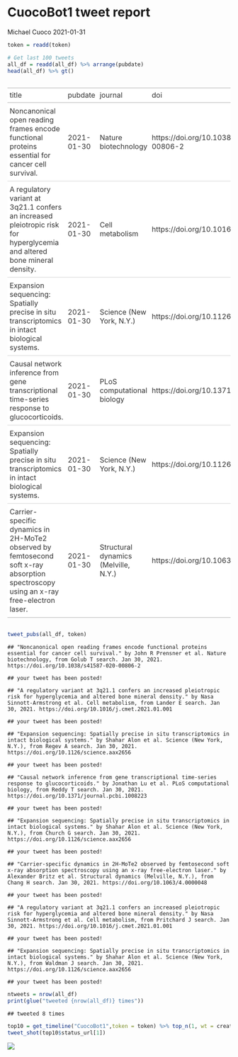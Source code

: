 CuocoBot1 tweet report
================
Michael Cuoco
2021-01-31

``` r
token = readd(token)
```

``` r
# Get last 100 tweets
all_df = readd(all_df) %>% arrange(pubdate)
head(all_df) %>% gt()
```

<style>html {
  font-family: -apple-system, BlinkMacSystemFont, 'Segoe UI', Roboto, Oxygen, Ubuntu, Cantarell, 'Helvetica Neue', 'Fira Sans', 'Droid Sans', Arial, sans-serif;
}

#wiypxxvhjv .gt_table {
  display: table;
  border-collapse: collapse;
  margin-left: auto;
  margin-right: auto;
  color: #333333;
  font-size: 16px;
  background-color: #FFFFFF;
  width: auto;
  border-top-style: solid;
  border-top-width: 2px;
  border-top-color: #A8A8A8;
  border-right-style: none;
  border-right-width: 2px;
  border-right-color: #D3D3D3;
  border-bottom-style: solid;
  border-bottom-width: 2px;
  border-bottom-color: #A8A8A8;
  border-left-style: none;
  border-left-width: 2px;
  border-left-color: #D3D3D3;
}

#wiypxxvhjv .gt_heading {
  background-color: #FFFFFF;
  text-align: center;
  border-bottom-color: #FFFFFF;
  border-left-style: none;
  border-left-width: 1px;
  border-left-color: #D3D3D3;
  border-right-style: none;
  border-right-width: 1px;
  border-right-color: #D3D3D3;
}

#wiypxxvhjv .gt_title {
  color: #333333;
  font-size: 125%;
  font-weight: initial;
  padding-top: 4px;
  padding-bottom: 4px;
  border-bottom-color: #FFFFFF;
  border-bottom-width: 0;
}

#wiypxxvhjv .gt_subtitle {
  color: #333333;
  font-size: 85%;
  font-weight: initial;
  padding-top: 0;
  padding-bottom: 4px;
  border-top-color: #FFFFFF;
  border-top-width: 0;
}

#wiypxxvhjv .gt_bottom_border {
  border-bottom-style: solid;
  border-bottom-width: 2px;
  border-bottom-color: #D3D3D3;
}

#wiypxxvhjv .gt_col_headings {
  border-top-style: solid;
  border-top-width: 2px;
  border-top-color: #D3D3D3;
  border-bottom-style: solid;
  border-bottom-width: 2px;
  border-bottom-color: #D3D3D3;
  border-left-style: none;
  border-left-width: 1px;
  border-left-color: #D3D3D3;
  border-right-style: none;
  border-right-width: 1px;
  border-right-color: #D3D3D3;
}

#wiypxxvhjv .gt_col_heading {
  color: #333333;
  background-color: #FFFFFF;
  font-size: 100%;
  font-weight: normal;
  text-transform: inherit;
  border-left-style: none;
  border-left-width: 1px;
  border-left-color: #D3D3D3;
  border-right-style: none;
  border-right-width: 1px;
  border-right-color: #D3D3D3;
  vertical-align: bottom;
  padding-top: 5px;
  padding-bottom: 6px;
  padding-left: 5px;
  padding-right: 5px;
  overflow-x: hidden;
}

#wiypxxvhjv .gt_column_spanner_outer {
  color: #333333;
  background-color: #FFFFFF;
  font-size: 100%;
  font-weight: normal;
  text-transform: inherit;
  padding-top: 0;
  padding-bottom: 0;
  padding-left: 4px;
  padding-right: 4px;
}

#wiypxxvhjv .gt_column_spanner_outer:first-child {
  padding-left: 0;
}

#wiypxxvhjv .gt_column_spanner_outer:last-child {
  padding-right: 0;
}

#wiypxxvhjv .gt_column_spanner {
  border-bottom-style: solid;
  border-bottom-width: 2px;
  border-bottom-color: #D3D3D3;
  vertical-align: bottom;
  padding-top: 5px;
  padding-bottom: 6px;
  overflow-x: hidden;
  display: inline-block;
  width: 100%;
}

#wiypxxvhjv .gt_group_heading {
  padding: 8px;
  color: #333333;
  background-color: #FFFFFF;
  font-size: 100%;
  font-weight: initial;
  text-transform: inherit;
  border-top-style: solid;
  border-top-width: 2px;
  border-top-color: #D3D3D3;
  border-bottom-style: solid;
  border-bottom-width: 2px;
  border-bottom-color: #D3D3D3;
  border-left-style: none;
  border-left-width: 1px;
  border-left-color: #D3D3D3;
  border-right-style: none;
  border-right-width: 1px;
  border-right-color: #D3D3D3;
  vertical-align: middle;
}

#wiypxxvhjv .gt_empty_group_heading {
  padding: 0.5px;
  color: #333333;
  background-color: #FFFFFF;
  font-size: 100%;
  font-weight: initial;
  border-top-style: solid;
  border-top-width: 2px;
  border-top-color: #D3D3D3;
  border-bottom-style: solid;
  border-bottom-width: 2px;
  border-bottom-color: #D3D3D3;
  vertical-align: middle;
}

#wiypxxvhjv .gt_striped {
  background-color: rgba(128, 128, 128, 0.05);
}

#wiypxxvhjv .gt_from_md > :first-child {
  margin-top: 0;
}

#wiypxxvhjv .gt_from_md > :last-child {
  margin-bottom: 0;
}

#wiypxxvhjv .gt_row {
  padding-top: 8px;
  padding-bottom: 8px;
  padding-left: 5px;
  padding-right: 5px;
  margin: 10px;
  border-top-style: solid;
  border-top-width: 1px;
  border-top-color: #D3D3D3;
  border-left-style: none;
  border-left-width: 1px;
  border-left-color: #D3D3D3;
  border-right-style: none;
  border-right-width: 1px;
  border-right-color: #D3D3D3;
  vertical-align: middle;
  overflow-x: hidden;
}

#wiypxxvhjv .gt_stub {
  color: #333333;
  background-color: #FFFFFF;
  font-size: 100%;
  font-weight: initial;
  text-transform: inherit;
  border-right-style: solid;
  border-right-width: 2px;
  border-right-color: #D3D3D3;
  padding-left: 12px;
}

#wiypxxvhjv .gt_summary_row {
  color: #333333;
  background-color: #FFFFFF;
  text-transform: inherit;
  padding-top: 8px;
  padding-bottom: 8px;
  padding-left: 5px;
  padding-right: 5px;
}

#wiypxxvhjv .gt_first_summary_row {
  padding-top: 8px;
  padding-bottom: 8px;
  padding-left: 5px;
  padding-right: 5px;
  border-top-style: solid;
  border-top-width: 2px;
  border-top-color: #D3D3D3;
}

#wiypxxvhjv .gt_grand_summary_row {
  color: #333333;
  background-color: #FFFFFF;
  text-transform: inherit;
  padding-top: 8px;
  padding-bottom: 8px;
  padding-left: 5px;
  padding-right: 5px;
}

#wiypxxvhjv .gt_first_grand_summary_row {
  padding-top: 8px;
  padding-bottom: 8px;
  padding-left: 5px;
  padding-right: 5px;
  border-top-style: double;
  border-top-width: 6px;
  border-top-color: #D3D3D3;
}

#wiypxxvhjv .gt_table_body {
  border-top-style: solid;
  border-top-width: 2px;
  border-top-color: #D3D3D3;
  border-bottom-style: solid;
  border-bottom-width: 2px;
  border-bottom-color: #D3D3D3;
}

#wiypxxvhjv .gt_footnotes {
  color: #333333;
  background-color: #FFFFFF;
  border-bottom-style: none;
  border-bottom-width: 2px;
  border-bottom-color: #D3D3D3;
  border-left-style: none;
  border-left-width: 2px;
  border-left-color: #D3D3D3;
  border-right-style: none;
  border-right-width: 2px;
  border-right-color: #D3D3D3;
}

#wiypxxvhjv .gt_footnote {
  margin: 0px;
  font-size: 90%;
  padding: 4px;
}

#wiypxxvhjv .gt_sourcenotes {
  color: #333333;
  background-color: #FFFFFF;
  border-bottom-style: none;
  border-bottom-width: 2px;
  border-bottom-color: #D3D3D3;
  border-left-style: none;
  border-left-width: 2px;
  border-left-color: #D3D3D3;
  border-right-style: none;
  border-right-width: 2px;
  border-right-color: #D3D3D3;
}

#wiypxxvhjv .gt_sourcenote {
  font-size: 90%;
  padding: 4px;
}

#wiypxxvhjv .gt_left {
  text-align: left;
}

#wiypxxvhjv .gt_center {
  text-align: center;
}

#wiypxxvhjv .gt_right {
  text-align: right;
  font-variant-numeric: tabular-nums;
}

#wiypxxvhjv .gt_font_normal {
  font-weight: normal;
}

#wiypxxvhjv .gt_font_bold {
  font-weight: bold;
}

#wiypxxvhjv .gt_font_italic {
  font-style: italic;
}

#wiypxxvhjv .gt_super {
  font-size: 65%;
}

#wiypxxvhjv .gt_footnote_marks {
  font-style: italic;
  font-size: 65%;
}
</style>
<div id="wiypxxvhjv" style="overflow-x:auto;overflow-y:auto;width:auto;height:auto;"><table class="gt_table">
  
  <thead class="gt_col_headings">
    <tr>
      <th class="gt_col_heading gt_columns_bottom_border gt_left" rowspan="1" colspan="1">title</th>
      <th class="gt_col_heading gt_columns_bottom_border gt_left" rowspan="1" colspan="1">pubdate</th>
      <th class="gt_col_heading gt_columns_bottom_border gt_left" rowspan="1" colspan="1">journal</th>
      <th class="gt_col_heading gt_columns_bottom_border gt_left" rowspan="1" colspan="1">doi</th>
      <th class="gt_col_heading gt_columns_bottom_border gt_center" rowspan="1" colspan="1">first_author</th>
      <th class="gt_col_heading gt_columns_bottom_border gt_center" rowspan="1" colspan="1">last_author</th>
      <th class="gt_col_heading gt_columns_bottom_border gt_left" rowspan="1" colspan="1">search</th>
    </tr>
  </thead>
  <tbody class="gt_table_body">
    <tr>
      <td class="gt_row gt_left">Noncanonical open reading frames encode functional proteins essential for cancer cell survival.</td>
      <td class="gt_row gt_left">2021-01-30</td>
      <td class="gt_row gt_left">Nature biotechnology</td>
      <td class="gt_row gt_left">https://doi.org/10.1038/s41587-020-00806-2</td>
      <td class="gt_row gt_center">John R Prensner</td>
      <td class="gt_row gt_center">Todd R Golub</td>
      <td class="gt_row gt_left">Golub T</td>
    </tr>
    <tr>
      <td class="gt_row gt_left">A regulatory variant at 3q21.1 confers an increased pleiotropic risk for hyperglycemia and altered bone mineral density.</td>
      <td class="gt_row gt_left">2021-01-30</td>
      <td class="gt_row gt_left">Cell metabolism</td>
      <td class="gt_row gt_left">https://doi.org/10.1016/j.cmet.2021.01.001</td>
      <td class="gt_row gt_center">Nasa Sinnott-Armstrong</td>
      <td class="gt_row gt_center">Melina Claussnitzer</td>
      <td class="gt_row gt_left">Lander E</td>
    </tr>
    <tr>
      <td class="gt_row gt_left">Expansion sequencing: Spatially precise in situ transcriptomics in intact biological systems.</td>
      <td class="gt_row gt_left">2021-01-30</td>
      <td class="gt_row gt_left">Science (New York, N.Y.)</td>
      <td class="gt_row gt_left">https://doi.org/10.1126/science.aax2656</td>
      <td class="gt_row gt_center">Shahar Alon</td>
      <td class="gt_row gt_center">Edward S Boyden</td>
      <td class="gt_row gt_left">Regev A</td>
    </tr>
    <tr>
      <td class="gt_row gt_left">Causal network inference from gene transcriptional time-series response to glucocorticoids.</td>
      <td class="gt_row gt_left">2021-01-30</td>
      <td class="gt_row gt_left">PLoS computational biology</td>
      <td class="gt_row gt_left">https://doi.org/10.1371/journal.pcbi.1008223</td>
      <td class="gt_row gt_center">Jonathan Lu</td>
      <td class="gt_row gt_center">Barbara E Engelhardt</td>
      <td class="gt_row gt_left">Reddy T</td>
    </tr>
    <tr>
      <td class="gt_row gt_left">Expansion sequencing: Spatially precise in situ transcriptomics in intact biological systems.</td>
      <td class="gt_row gt_left">2021-01-30</td>
      <td class="gt_row gt_left">Science (New York, N.Y.)</td>
      <td class="gt_row gt_left">https://doi.org/10.1126/science.aax2656</td>
      <td class="gt_row gt_center">Shahar Alon</td>
      <td class="gt_row gt_center">Edward S Boyden</td>
      <td class="gt_row gt_left">Church G</td>
    </tr>
    <tr>
      <td class="gt_row gt_left">Carrier-specific dynamics in 2H-MoTe2 observed by femtosecond soft x-ray absorption spectroscopy using an x-ray free-electron laser.</td>
      <td class="gt_row gt_left">2021-01-30</td>
      <td class="gt_row gt_left">Structural dynamics (Melville, N.Y.)</td>
      <td class="gt_row gt_left">https://doi.org/10.1063/4.0000048</td>
      <td class="gt_row gt_center">Alexander Britz</td>
      <td class="gt_row gt_center">Uwe Bergmann</td>
      <td class="gt_row gt_left">Chang H</td>
    </tr>
  </tbody>
  
  
</table></div>

``` r
tweet_pubs(all_df, token)
```

    ## "Noncanonical open reading frames encode functional proteins essential for cancer cell survival." by John R Prensner et al. Nature biotechnology, from Golub T search. Jan 30, 2021. https://doi.org/10.1038/s41587-020-00806-2

    ## your tweet has been posted!

    ## "A regulatory variant at 3q21.1 confers an increased pleiotropic risk for hyperglycemia and altered bone mineral density." by Nasa Sinnott-Armstrong et al. Cell metabolism, from Lander E search. Jan 30, 2021. https://doi.org/10.1016/j.cmet.2021.01.001

    ## your tweet has been posted!

    ## "Expansion sequencing: Spatially precise in situ transcriptomics in intact biological systems." by Shahar Alon et al. Science (New York, N.Y.), from Regev A search. Jan 30, 2021. https://doi.org/10.1126/science.aax2656

    ## your tweet has been posted!

    ## "Causal network inference from gene transcriptional time-series response to glucocorticoids." by Jonathan Lu et al. PLoS computational biology, from Reddy T search. Jan 30, 2021. https://doi.org/10.1371/journal.pcbi.1008223

    ## your tweet has been posted!

    ## "Expansion sequencing: Spatially precise in situ transcriptomics in intact biological systems." by Shahar Alon et al. Science (New York, N.Y.), from Church G search. Jan 30, 2021. https://doi.org/10.1126/science.aax2656

    ## your tweet has been posted!

    ## "Carrier-specific dynamics in 2H-MoTe2 observed by femtosecond soft x-ray absorption spectroscopy using an x-ray free-electron laser." by Alexander Britz et al. Structural dynamics (Melville, N.Y.), from Chang H search. Jan 30, 2021. https://doi.org/10.1063/4.0000048

    ## your tweet has been posted!

    ## "A regulatory variant at 3q21.1 confers an increased pleiotropic risk for hyperglycemia and altered bone mineral density." by Nasa Sinnott-Armstrong et al. Cell metabolism, from Pritchard J search. Jan 30, 2021. https://doi.org/10.1016/j.cmet.2021.01.001

    ## your tweet has been posted!

    ## "Expansion sequencing: Spatially precise in situ transcriptomics in intact biological systems." by Shahar Alon et al. Science (New York, N.Y.), from Waldman J search. Jan 30, 2021. https://doi.org/10.1126/science.aax2656

    ## your tweet has been posted!

``` r
ntweets = nrow(all_df)
print(glue("tweeted {nrow(all_df)} times"))
```

    ## tweeted 8 times

``` r
top10 = get_timeline("CuocoBot1",token = token) %>% top_n(1, wt = created_at)
tweet_shot(top10$status_url[1])
```

![](tweet_report_files/figure-gfm/10%20tweets-1.png)<!-- -->
